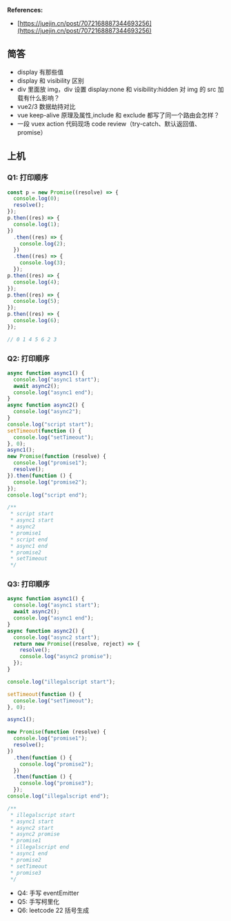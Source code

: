 **References:**

- [https://juejin.cn/post/7072168887344693256](https://juejin.cn/post/7072168887344693256)

## 简答

- display 有那些值
- display 和 visibility 区别
- div 里面放 img，div 设置 display:none 和 visibility:hidden 对 img 的 src 加载有什么影响？
- vue2/3 数据劫持对比
- vue keep-alive 原理及属性,include 和 exclude 都写了同一个路由会怎样？
- 一段 vuex action 代码现场 code review（try-catch、默认返回值、promise）

## 上机

### Q1: 打印顺序

```js
const p = new Promise((resolve) => {
  console.log(0);
  resolve();
});
p.then((res) => {
  console.log(1);
})
  .then((res) => {
    console.log(2);
  })
  .then((res) => {
    console.log(3);
  });
p.then((res) => {
  console.log(4);
});
p.then((res) => {
  console.log(5);
});
p.then((res) => {
  console.log(6);
});

// 0 1 4 5 6 2 3
```

### Q2: 打印顺序

```js
async function async1() {
  console.log("async1 start");
  await async2();
  console.log("async1 end");
}
async function async2() {
  console.log("async2");
}
console.log("script start");
setTimeout(function () {
  console.log("setTimeout");
}, 0);
async1();
new Promise(function (resolve) {
  console.log("promise1");
  resolve();
}).then(function () {
  console.log("promise2");
});
console.log("script end");

/**
 * script start
 * async1 start
 * async2
 * promise1
 * script end
 * async1 end
 * promise2
 * setTimeout
 */
```

### Q3: 打印顺序

```js
async function async1() {
  console.log("async1 start");
  await async2();
  console.log("async1 end");
}
async function async2() {
  console.log("async2 start");
  return new Promise((resolve, reject) => {
    resolve();
    console.log("async2 promise");
  });
}

console.log("illegalscript start");

setTimeout(function () {
  console.log("setTimeout");
}, 0);

async1();

new Promise(function (resolve) {
  console.log("promise1");
  resolve();
})
  .then(function () {
    console.log("promise2");
  })
  .then(function () {
    console.log("promise3");
  });
console.log("illegalscript end");

/**
 * illegalscript start
 * async1 start
 * async2 start
 * async2 promise
 * promise1
 * illegalscript end
 * async1 end
 * promise2
 * setTimeout
 * promise3
 */
```

- Q4: 手写 eventEmitter
- Q5: 手写柯里化
- Q6: leetcode 22 括号生成
